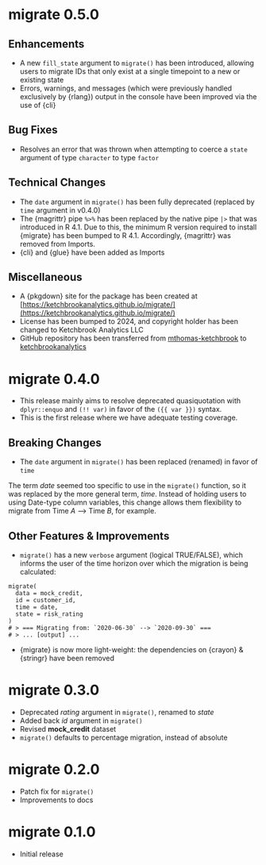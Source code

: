 # migrate 0.5.0

## Enhancements

* A new `fill_state` argument to `migrate()` has been introduced, allowing users to migrate IDs that only exist at a single timepoint to a new or existing state
* Errors, warnings, and messages (which were previously handled exclusively by {rlang}) output in the console have been improved via the use of {cli}

## Bug Fixes

* Resolves an error that was thrown when attempting to coerce a `state` argument of type `character` to type `factor`

## Technical Changes

* The `date` argument in `migrate()` has been fully deprecated (replaced by `time` argument in v0.4.0)
* The {magrittr} pipe `%>%` has been replaced by the native pipe `|>` that was introduced in R 4.1. Due to this, the minimum R version required to install {migrate} has been bumped to R 4.1. Accordingly, {magrittr} was removed from Imports.
* {cli} and {glue} have been added as Imports

## Miscellaneous

* A {pkgdown} site for the package has been created at [https://ketchbrookanalytics.github.io/migrate/](https://ketchbrookanalytics.github.io/migrate/)
* License has been bumped to 2024, and copyright holder has been changed to Ketchbrook Analytics LLC
* GitHub repository has been transferred from [mthomas-ketchbrook](https://github.com/mthomas-ketchbrook) to [ketchbrookanalytics](https://github.com/ketchbrookanalytics)

# migrate 0.4.0

* This release mainly aims to resolve deprecated quasiquotation with `dplyr::enquo` and `(!! var)` in favor of the `({{ var }})` syntax.
* This is the first release where we have adequate testing coverage.

## Breaking Changes

* The `date` argument in `migrate()` has been replaced (renamed) in favor of `time`

The term *date* seemed too specific to use in the `migrate()` function, so it was replaced by the more general term, *time*. Instead of holding users to using Date-type column variables, this change allows them flexibility to migrate from Time *A* --> Time *B*, for example.

## Other Features & Improvements

* `migrate()` has a new `verbose` argument (logical TRUE/FALSE), which informs the user of the time horizon over which the migration is being calculated:

```{r}
migrate(
  data = mock_credit,
  id = customer_id,
  time = date,
  state = risk_rating
)
# > === Migrating from: `2020-06-30` --> `2020-09-30` ===
# > ... [output] ...
```

* {migrate} is now more light-weight: the dependencies on {crayon} & {stringr} have been removed

# migrate 0.3.0
* Deprecated *rating* argument in `migrate()`, renamed to *state*
* Added back *id* argument in `migrate()`
* Revised **mock_credit** dataset
* `migrate()` defaults to percentage migration, instead of absolute

# migrate 0.2.0
* Patch fix for `migrate()`
* Improvements to docs

# migrate 0.1.0
* Initial release

